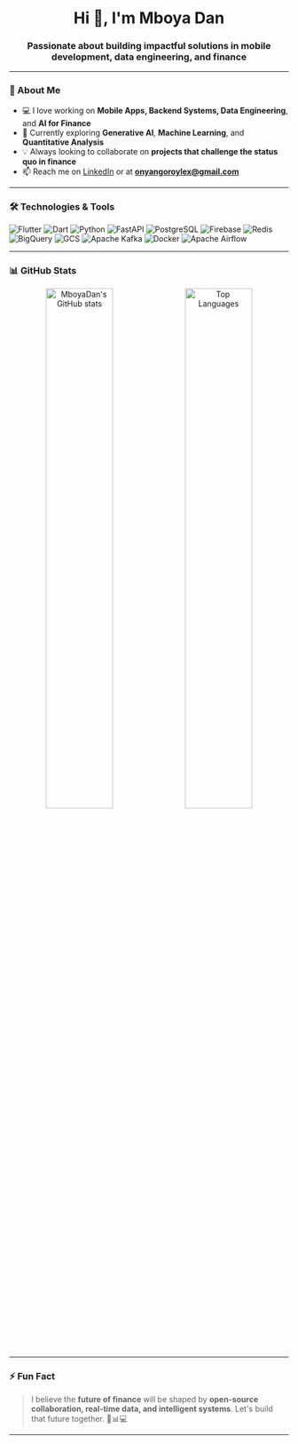 <h1 align="center">Hi 👋, I'm Mboya Dan</h1>
<h3 align="center">Passionate about building impactful solutions in mobile development, data engineering, and finance</h3>

---

### 🚀 About Me

- 💻 I love working on **Mobile Apps, Backend Systems, Data Engineering**, and **AI for Finance**
- 🤖 Currently exploring **Generative AI**, **Machine Learning**, and **Quantitative Analysis**
- 💡 Always looking to collaborate on **projects that challenge the status quo in finance**
- 📫 Reach me on [LinkedIn](https://www.linkedin.com/in/Mboya_Danroylex) or at **onyangoroylex@gmail.com**

---

### 🛠️ Technologies & Tools

![Flutter](https://img.shields.io/badge/Flutter-02569B?style=for-the-badge&logo=flutter&logoColor=white)
![Dart](https://img.shields.io/badge/Dart-0175C2?style=for-the-badge&logo=dart&logoColor=white)
![Python](https://img.shields.io/badge/Python-3776AB?style=for-the-badge&logo=python&logoColor=white)
![FastAPI](https://img.shields.io/badge/FastAPI-009688?style=for-the-badge&logo=fastapi&logoColor=white)
![PostgreSQL](https://img.shields.io/badge/PostgreSQL-336791?style=for-the-badge&logo=postgresql&logoColor=white)
![Firebase](https://img.shields.io/badge/Firebase-FFCA28?style=for-the-badge&logo=firebase&logoColor=black)
![Redis](https://img.shields.io/badge/Redis-DC382D?style=for-the-badge&logo=redis&logoColor=white)
![BigQuery](https://img.shields.io/badge/BigQuery-4285F4?style=for-the-badge&logo=googlecloud&logoColor=white)
![GCS](https://img.shields.io/badge/Google%20Cloud%20Storage-4285F4?style=for-the-badge&logo=googlecloud&logoColor=white)
![Apache Kafka](https://img.shields.io/badge/Kafka-231F20?style=for-the-badge&logo=apachekafka&logoColor=white)
![Docker](https://img.shields.io/badge/Docker-2496ED?style=for-the-badge&logo=docker&logoColor=white)
![Apache Airflow](https://img.shields.io/badge/Apache%20Airflow-017CEE?style=for-the-badge&logo=apacheairflow&logoColor=white)

---

### 📊 GitHub Stats

<p align="center">
  <img src="https://github-readme-stats.vercel.app/api?username=MboyaDan&show_icons=true&theme=tokyonight" alt="MboyaDan's GitHub stats" width="49%"/>
  <img src="https://github-readme-stats.vercel.app/api/top-langs/?username=MboyaDan&layout=compact&theme=tokyonight" alt="Top Languages" width="49%"/>
</p>

---

### ⚡ Fun Fact

> I believe the **future of finance** will be shaped by **open-source collaboration, real-time data, and intelligent systems**. Let's build that future together. 💼📊💻

---
